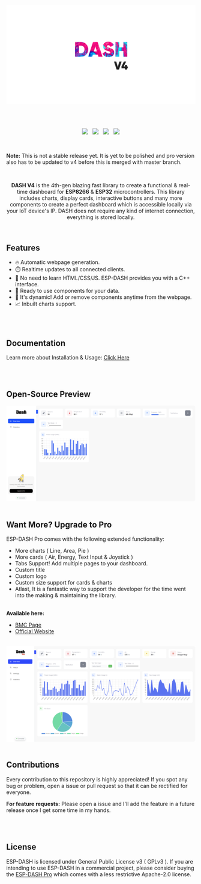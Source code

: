 <p>
  <br/>
</p>
<p align="center"><img src="/docs/dash-github-splash.png?sanitize=true&raw=true" width="700"></p>
<br/>
<br/>

<p align="center">
<img src="https://img.shields.io/github/last-commit/ayushsharma82/ESP-DASH/master?style=for-the-badge" />
&nbsp;
<img src="https://img.shields.io/github/workflow/status/ayushsharma82/ESP-DASH/Arduino%20Library%20CI/master?style=for-the-badge" />
&nbsp;
<img src="https://img.shields.io/github/license/ayushsharma82/ESP-DASH.svg?style=for-the-badge" />
&nbsp;
<a href="https://www.buymeacoffee.com/6QGVpSj" target="_blank"><img src="https://img.shields.io/badge/Buy%20me%20a%20coffee-%245-orange?style=for-the-badge&logo=buy-me-a-coffee" /></a>
</p>

<br/>

<p><b>Note:</b> This is not a stable release yet. It is yet to be polished and pro version also has to be updated to v4 before this is merged with master branch.</p>
<br/>
<p align="center"><b>DASH V4</b> is the 4th-gen blazing fast library to create a functional & real-time dashboard for <b>ESP8266</b> & <b>ESP32</b> microcontrollers. This library includes charts, display cards, interactive buttons and many more components to create a perfect dashboard which is accessible locally via your IoT device's IP. DASH does not require any kind of internet connection, everything is stored locally.</p>

<br/>

<h2>Features</h2>

- 🔥 Automatic webpage generation.
- ⏱️ Realtime updates to all connected clients.
- 🎷 No need to learn HTML/CSS/JS. ESP-DASH provides you with a C++ interface.
- 🛫 Ready to use components for your data.
- 🏀 It's dynamic! Add or remove components anytime from the webpage.
- 📈 Inbuilt charts support.

<br/>
<br/>


<h2>Documentation</h2>
<p>Learn more about Installation & Usage: <a href="https://ayushsharma82.github.io/ESP-DASH/">Click Here</a></p>

<br/>
<br/>

<h2>Open-Source Preview</h2>
<img src="/docs/preview.png?raw=true">

<br/>
<br/>

<h2>Want More? Upgrade to Pro</h2>

ESP-DASH Pro comes with the following extended functionality:
- More charts ( Line, Area, Pie )
- More cards ( Air, Energy, Text Input & Joystick )
- Tabs Support! Add multiple pages to your dashboard.
- Custom title
- Custom logo
- Custom size support for cards & charts
- Atlast, It is a fantastic way to support the developer for the time went into the making & maintaining the library.

<br> <b>Available here: </b>

- [BMC Page](https://www.buymeacoffee.com/6QGVpSj/e/28263)
- [Official Website](https://espdash.pro)

<br/>

<a href="https://espdash.pro" target="_blank">
  <img src="/docs/pro-preview.png" alt="ESP-DASH Pro">
</a>

<br>
<br>

<h2>Contributions</h2>
<p>Every contribution to this repository is highly appreciated! If you spot any bug or problem, open a issue or pull request so that it can be rectified for everyone.</p>

**For feature requests:** Please open a issue and I'll add the feature in a future release once I get some time in my hands.

<br/>
<br/>


<h2>License</h2>

ESP-DASH is licensed under General Public License v3 ( GPLv3 ). If you are intending to use ESP-DASH in a commercial project, please consider buying the [ESP-DASH Pro](https://espdash.pro) which comes with a less restrictive Apache-2.0 license.

<br>
<br>
